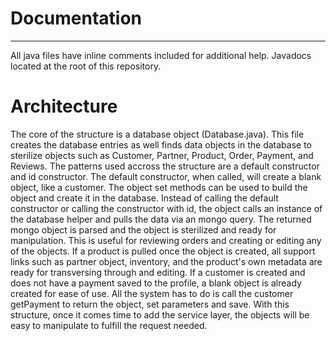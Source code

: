 # Documentation

--------

All java files have inline comments included for additional help. 
Javadocs located at the root of this repository.

# Architecture

The core of the structure is a database object (Database.java). This file creates the database entries as well finds data objects in the database to sterilize objects such as Customer, Partner, Product, Order, Payment, and Reviews. The patterns used accross the structure are a default constructor and id constructor. The default constructor, when called, will create a blank object, like a customer. The object set methods can be used to build the object and create it in the database. Instead of calling the default constructor or calling the constructor with id, the object calls an instance of the database helper and pulls the data via an mongo query. The returned mongo object is parsed and the object is sterilized and ready for manipulation. This is useful for reviewing orders and creating or editing any of the objects. If a product is pulled once the object is created, all support links such as partner object, inventory, and the product's own metadata are ready for transversing through and editing. If a customer is created and does not have a payment saved to the profile, a blank object is already created for ease of use. All the system has to do is call the customer getPayment to return the object, set parameters and save. With this structure, once it comes time to add the service layer, the objects will be easy to manipulate to fulfill the request needed. 